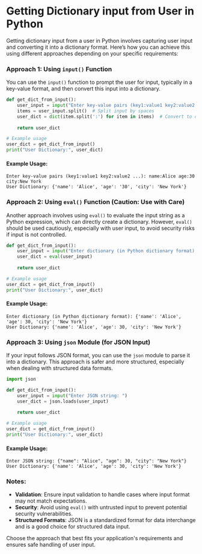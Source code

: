 # Getting Dictionary input from User in Python

Getting dictionary input from a user in Python involves capturing user input and converting it into a dictionary format. Here’s how you can achieve this using different approaches depending on your specific requirements:

### Approach 1: Using `input()` Function

You can use the `input()` function to prompt the user for input, typically in a key-value format, and then convert this input into a dictionary.

```python
def get_dict_from_input():
    user_input = input("Enter key-value pairs (key1:value1 key2:value2 ...): ")
    items = user_input.split()  # Split input by spaces
    user_dict = dict(item.split(':') for item in items)  # Convert to dictionary
    
    return user_dict

# Example usage
user_dict = get_dict_from_input()
print("User Dictionary:", user_dict)
```

#### Example Usage:

```
Enter key-value pairs (key1:value1 key2:value2 ...): name:Alice age:30 city:New York
User Dictionary: {'name': 'Alice', 'age': '30', 'city': 'New York'}
```

### Approach 2: Using `eval()` Function (Caution: Use with Care)

Another approach involves using `eval()` to evaluate the input string as a Python expression, which can directly create a dictionary. However, `eval()` should be used cautiously, especially with user input, to avoid security risks if input is not controlled.

```python
def get_dict_from_input():
    user_input = input("Enter dictionary (in Python dictionary format): ")
    user_dict = eval(user_input)
    
    return user_dict

# Example usage
user_dict = get_dict_from_input()
print("User Dictionary:", user_dict)
```

#### Example Usage:

```
Enter dictionary (in Python dictionary format): {'name': 'Alice', 'age': 30, 'city': 'New York'}
User Dictionary: {'name': 'Alice', 'age': 30, 'city': 'New York'}
```

### Approach 3: Using `json` Module (for JSON Input)

If your input follows JSON format, you can use the `json` module to parse it into a dictionary. This approach is safer and more structured, especially when dealing with structured data formats.

```python
import json

def get_dict_from_input():
    user_input = input("Enter JSON string: ")
    user_dict = json.loads(user_input)
    
    return user_dict

# Example usage
user_dict = get_dict_from_input()
print("User Dictionary:", user_dict)
```

#### Example Usage:

```
Enter JSON string: {"name": "Alice", "age": 30, "city": "New York"}
User Dictionary: {'name': 'Alice', 'age': 30, 'city': 'New York'}
```

### Notes:

- **Validation**: Ensure input validation to handle cases where input format may not match expectations.
- **Security**: Avoid using `eval()` with untrusted input to prevent potential security vulnerabilities.
- **Structured Formats**: JSON is a standardized format for data interchange and is a good choice for structured data input.

Choose the approach that best fits your application's requirements and ensures safe handling of user input.